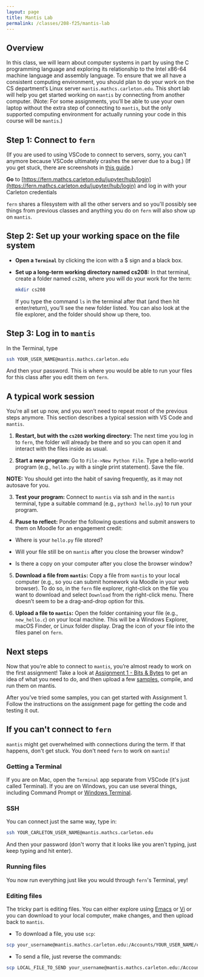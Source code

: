 ```yaml
---
layout: page
title: Mantis Lab
permalink: /classes/208-f25/mantis-lab
---
```


## Overview

In this class, we will learn about computer systems in part by using the C programming language and exploring its relationship to the Intel x86-64 machine language and assembly language. To ensure that we all have a consistent computing environment, you should plan to do your work on the CS department’s Linux server `mantis.mathcs.carleton.edu`. This short lab will help you get started working on `mantis` by connecting from another computer. (Note: For some assignments, you’ll be able to use your own laptop without the extra step of connecting to `mantis`, but the only supported computing environment for actually running your code in this course will be `mantis`.)

## Step 1: Connect to `fern`

(If you are used to using VSCode to connect to servers, sorry, you can't anymore because VSCode ultimately crashes the server due to a bug.)
(If you get stuck, there are screenshots in [this guide](https://stolafcarleton.teamdynamix.com/TDClient/3356/Portal/KB/ArticleDet?ID=168271).)

**Go** to [https://fern.mathcs.carleton.edu/jupyter/hub/login](https://fern.mathcs.carleton.edu/jupyter/hub/login) and log in with your Carleton credentials

`fern` shares a filesystem with all the other servers and so you'll possibly see things from previous classes and anything you do on `fern` will also show up on `mantis`.


## Step 2: Set up your working space on the file system

* **Open a `Terminal`** by clicking the icon with a $ sign and a black box.

* **Set up a long-term working directory named cs208:** In that terminal, create a folder named `cs208`, where you will do your work for the term:

    ```bash
    mkdir cs208
    ```

    If you type the command `ls` in the terminal after that (and then hit enter/return), you’ll see the new folder listed. You can also look at the file explorer, and the folder should show up there, too.

## Step 3: Log in to `mantis`

In the Terminal, type 
```bash
ssh YOUR_USER_NAME@mantis.mathcs.carleton.edu
```

And then your password. This is where you would be able to run your files for this class after you edit them on `fern`.

## A typical work session
You’re all set up now, and you won’t need to repeat most of the previous steps anymore. This section describes a typical session with VS Code and `mantis`.

1. **Restart, but with the `cs208` working directory:** The next time you log in to `fern`, the folder will already be there and so you can open it and interact with the files inside as usual.

2. **Start a new program:** Go to `File->New Python File`. Type a hello-world program (e.g., `hello.py` with a single print statement). Save the file.

**NOTE:** You should get into the habit of saving frequently, as it may not autosave for you.

3. **Test your program:** Connect to `mantis` via ssh and in the `mantis` terminal, type a suitable command (e.g., `python3 hello.py`) to run your program.

4. **Pause to reflect:** Ponder the following questions and submit answers to them on Moodle for an engagement credit:

* Where is your `hello.py` file stored? 

* Will your file still be on `mantis` after you close the browser window?

* Is there a copy on your computer after you close the browser window?

5. **Download a file from `mantis`:** Copy a file from `mantis` to your local computer (e.g., so you can submit homework via Moodle in your web browser). To do so, in the `fern` file explorer, right-click on the file you want to download and select `Download` from the right-click menu. There doesn’t seem to be a drag-and-drop option for this.

6. **Upload a file to `mantis`:** Open the folder containing your file (e.g., `new_hello.c`) on your local machine. This will be a Windows Explorer, macOS Finder, or Linux folder display. Drag the icon of your file into the files panel on `fern`.

## Next steps
Now that you’re able to connect to `mantis`, you’re almost ready to work on the first assignment! Take a look at [Assignment 1 - Bits & Bytes](hw1) to get an idea of what you need to do, and then upload a few [samples](https://www.cs.carleton.edu/faculty/tamert/courses/cs208-s25/samples/), compile, and run them on mantis.

After you’ve tried some samples, you can get started with Assignment 1. Follow the instructions on the assignment page for getting the code and testing it out.

## If you can't connect to `fern`

`mantis` might get overwhelmed with connections during the term. If that happens, don't get stuck. You don't need `fern` to work on `mantis`!

### Getting a Terminal
If you are on Mac, open the `Terminal` app separate from VSCode (it's just called Terminal). If you are on Windows, you can use several things, including Command Prompt or [Windows Terminal](https://learn.microsoft.com/en-us/windows/terminal/install).

### SSH
You can connect just the same way, type in:
```bash
ssh YOUR_CARLETON_USER_NAME@mantis.mathcs.carleton.edu
```

And then your password (don't worry that it looks like you aren't typing, just keep typing and hit enter).

### Running files
You now run everything just like you would through `fern`'s Terminal, yey!

### Editing files
The tricky part is editing files. You can either explore using [Emacs](https://quickref.me/emacs.html) or [Vi](https://www.atmos.albany.edu/daes/atmclasses/atm350/vi_cheat_sheet.pdf) or you can download to your local computer, make changes, and then upload back to `mantis`.

* To download a file, you use `scp`:
```bash
scp your_username@mantis.mathcs.carleton.edu:/Accounts/YOUR_USER_NAME/cs208/YOUR_FILE WHERE_YOU_WANT_IT_TO_GO
```

* To send a file, just reverse the commands:
```bash
scp LOCAL_FILE_TO_SEND your_username@mantis.mathcs.carleton.edu:/Accounts/YOUR_USER_NAME/cs208/YOUR_FILE
```